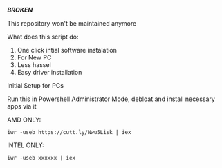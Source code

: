 ***BROKEN***

This repository won't be maintained anymore


What does this script do:
1. One click intial software instalation
2. For New PC
3. Less hassel
4. Easy driver installation






Initial Setup for PCs

Run this in Powershell Administrator Mode, debloat and install necessary apps via it


AMD ONLY:
```
iwr -useb https://cutt.ly/Nwu5Lisk | iex
```
INTEL ONLY:
```
iwr -useb xxxxxx | iex
```
